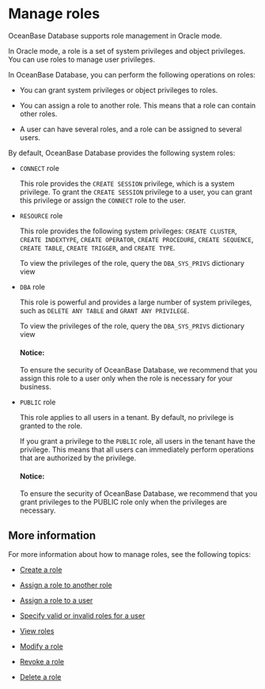 # Manage roles

OceanBase Database supports role management in Oracle mode.

In Oracle mode, a role is a set of system privileges and object privileges. You can use roles to manage user privileges.

In OceanBase Database, you can perform the following operations on roles:

* You can grant system privileges or object privileges to roles.

* You can assign a role to another role. This means that a role can contain other roles.

* A user can have several roles, and a role can be assigned to several users.

By default, OceanBase Database provides the following system roles:

* `CONNECT` role

   This role provides the `CREATE SESSION` privilege, which is a system privilege. To grant the `CREATE SESSION` privilege to a user, you can grant this privilege or assign the `CONNECT` role to the user.

* `RESOURCE` role

   This role provides the following system privileges: `CREATE CLUSTER`, `CREATE INDEXTYPE`, `CREATE OPERATOR`, `CREATE PROCEDURE`, `CREATE SEQUENCE`, `CREATE TABLE`, `CREATE TRIGGER`, and `CREATE TYPE`.

   To view the privileges of the role, query the `DBA_SYS_PRIVS` dictionary view

* `DBA` role

   This role is powerful and provides a large number of system privileges, such as `DELETE ANY TABLE` and `GRANT ANY PRIVILEGE`.

   To view the privileges of the role, query the `DBA_SYS_PRIVS` dictionary view

  <main id="notice" type='notice'>
    <h4>Notice:</h4>
    <p>To ensure the security of OceanBase Database, we recommend that you assign this role to a user only when the role is necessary for your business. </p>
  </main>

* `PUBLIC` role

   This role applies to all users in a tenant. By default, no privilege is granted to the role.

   If you grant a privilege to the `PUBLIC` role, all users in the tenant have the privilege. This means that all users can immediately perform operations that are authorized by the privilege.

  <main id="notice" type='notice'>
    <h4>Notice:</h4>
    <p>To ensure the security of OceanBase Database, we recommend that you grant privileges to the PUBLIC role only when the privileges are necessary. </p>
  </main>

## More information

For more information about how to manage roles, see the following topics:

* [Create a role](../../../../../7.reference/2.administrator-guide/2.basic-database-management/4.manage-tenants/9.manage-users-and-permissions/2.oracle-mode/9.manage-roles-of-oracle-mode/2.create-a-role-for-oracle-tenant-of-oracle-mode.md)

* [Assign a role to another role](../../../../../7.reference/2.administrator-guide/2.basic-database-management/4.manage-tenants/9.manage-users-and-permissions/2.oracle-mode/9.manage-roles-of-oracle-mode/3.grant-a-role-to-a-role-of-oracle-mode.md)

* [Assign a role to a user](../../../../../7.reference/2.administrator-guide/2.basic-database-management/4.manage-tenants/9.manage-users-and-permissions/2.oracle-mode/9.manage-roles-of-oracle-mode/4.grant-a-role-to-a-user-of-oracle-mode.md)

* [Specify valid or invalid roles for a user](../../../../../7.reference/2.administrator-guide/2.basic-database-management/4.manage-tenants/9.manage-users-and-permissions/2.oracle-mode/9.manage-roles-of-oracle-mode/5.specify-an-active-or-inactive-role-for-the-user-of-oracle-mode.md)

* [View roles](../../../../../7.reference/2.administrator-guide/2.basic-database-management/4.manage-tenants/9.manage-users-and-permissions/2.oracle-mode/9.manage-roles-of-oracle-mode/6.view-roles-of-oracle-mode.md)

* [Modify a role](../../../../../7.reference/2.administrator-guide/2.basic-database-management/4.manage-tenants/9.manage-users-and-permissions/2.oracle-mode/9.manage-roles-of-oracle-mode/7.modify-a-role-of-oracle-mode.md)

* [Revoke a role](../../../../../7.reference/2.administrator-guide/2.basic-database-management/4.manage-tenants/9.manage-users-and-permissions/2.oracle-mode/9.manage-roles-of-oracle-mode/8.revoke-role-of-oracle-mode.md)

* [Delete a role](../../../../../7.reference/2.administrator-guide/2.basic-database-management/4.manage-tenants/9.manage-users-and-permissions/2.oracle-mode/9.manage-roles-of-oracle-mode/9.delete-a-role-of-oracle-mode.md)

